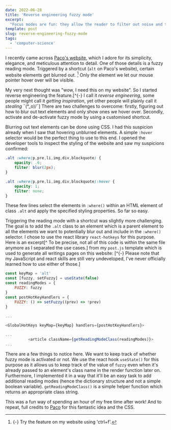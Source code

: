 ```yaml
---
date: 2022-06-28
title: 'Reverse engineering fuzzy mode'
excerpt:
  "Focus modes are fun: they allow the reader to filter out noise and to concentrate at chosen content only. This article is about reverse engineering a kind of focus mode which blurs out text, makes it fuzzy."
template: post
slug: reverse-engineering-fuzzy-mode
tags:
  - 'computer-science'
---
```


I recently came across [Paco's website](https://paco.me/), which I adore for its simplicity, elegance, and meticulous attention to detail. One of those details is a fuzzy reading mode. Triggered by a shortcut (`alt` on Paco's website), certain website elements get blurred out. [^mn_paco] Only the element we let our mouse pointer hover over will be visible.

[^mn_paco]: {-} Try the feature on my website using 'ctrl+f'.

My very next thought was "wow, I need this on my website". So I started reverse engineering the feature.[^{-} I call it *reverse engineering*, some people might call it *getting inspiration*, yet other people will plainly call it *stealing* ¯\(°_o)/¯] There are two challenges to overcome: firstly, figuring out how to blur out text elements and only show ones we hover over. Secondly, activate and de-activate fuzzy mode by using a customised shortcut.

Blurring out text elements can be done using CSS. I had this suspicion already when I saw that hovering unblurred elements. A simple `:hover` selector would be the perfect thing to use to this end. I opened the developer tools to inspect the styling of the website and saw my suspicions confirmed:

```css
.alt :where(p,pre,li,img,div,blockquote) {
    opacity: .6;
    filter: blur(2px);
}

.alt :where(p,pre,li,img,div,blockquote):hover {
    opacity: 1;
    filter: none;
}
```

These few lines select the elements in `:where()` within an HTML element of class `.alt` and apply the specified styling properties. So far so easy.

Triggering the reading mode with a shortcut was slightly more challenging. The goal is to add the `.alt` class to an element which is a parent element to all the elements we want to potentially blur out and include in the `:where()` selector. I chose to use the react library `react-hotkeys` for this purpose. Here is an excerpt[^ To be precise, not all of this code is within the same file anymore as I separated the use cases.] from my `post.js` template which is used to generate all writings pages on this website: [^{-} Please note that my JavaScript and react skills are still very undeveloped, I've never officially learned how to use either of those.]

```js
const keyMap = 'alt'
const [fuzzy, setFuzzy] = useState(false)
const readingModes = {
    FUZZY: fuzzy
}
const postHotKeyHandlers = {
    FUZZY: () => setFuzzy((prev) => !prev)
}
 
...

<GlobalHotKeys keyMap={keyMap} handlers={postHotKeyHandlers}>

...
          <article className={getReadingModeClass(readingModes)}>
...
```

There are a few things to notice here. We want to keep track of whether fuzzy mode is activated or not. We use the react hook `useState()` for this purpose as it allows us to keep track of the value of `fuzzy` even when it's already passed to an element's class name in the render function later on. Furthermore, I implemented it in a way that it'll be an easy task to add additional reading modes (hence the dictionary structure and not a simple boolean variable). `getReadingModeClass()` is a simple helper function which returns an appropriate class string.

This was a fun way of spending an hour of my free time after work! And to repeat, full credits to [Paco](https://paco.me/) for this fantastic idea and the CSS.